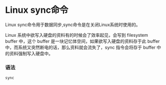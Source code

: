 # Linux sync命令

Linux sync命令用于数据同步,sync命令是在关闭Linux系统时使用的。

 Linux 系统中欲写入硬盘的资料有的时候会了效率起见，会写到 filesystem buffer 中，这个 buffer 是一块记忆体空间，如果欲写入硬盘的资料存于此 buffer 中，而系统又突然断电的话，那么资料就会流失了，sync 指令会将存于 buffer 中的资料强制写入硬盘中。

### 语法

    sync